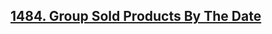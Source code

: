 ## [1484. Group Sold Products By The Date](https://leetcode.com/problems/group-sold-products-by-the-date)
